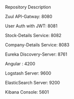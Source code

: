 Repository Description

Zuul API-Gatway: 8080

User Auth with JWT: 8081

Stock-Details Service: 8082

Company-Details Service: 8083

Eureka Discovery-Server: 8761

Angular : 4200

Logstash Server: 9600

ElasticSearch Server: 9200

Kibana Console: 5601